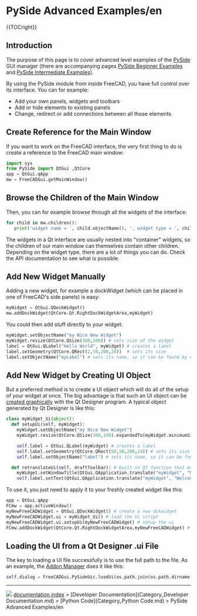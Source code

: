 # PySide Advanced Examples/en
{{TOCright}}

## Introduction

The purpose of this page is to cover advanced level examples of the [PySide](PySide.md) GUI manager (there are accompanying pages [PySide Beginner Examples](PySide_Beginner_Examples.md) and [PySide Intermediate Examples](PySide_Intermediate_Examples.md)).

By using the PySide module from inside FreeCAD, you have full control over its interface. You can for example:

-   Add your own panels, widgets and toolbars
-   Add or hide elements to existing panels
-   Change, redirect or add connections between all those elements

## Create Reference for the Main Window 

If you want to work on the FreeCAD interface, the very first thing to do is create a reference to the FreeCAD main window:


```python
import sys
from PySide import QtGui ,QtCore 
app = QtGui.qApp
mw = FreeCADGui.getMainWindow()
```

## Browse the Children of the Main Window 

Then, you can for example browse through all the widgets of the interface:


```python
for child in mw.children():
   print('widget name = ', child.objectName(), ', widget type = ', child)
```

The widgets in a Qt interface are usually nested into \"container\" widgets, so the children of our main window can themselves contain other children. Depending on the widget type, there are a lot of things you can do. Check the API documentation to see what is possible.

## Add New Widget Manually 

Adding a new widget, for example a dockWidget (which can be placed in one of FreeCAD\'s side panels) is easy:


```python
myWidget = QtGui.QDockWidget()
mw.addDockWidget(QtCore.Qt.RightDockWidgetArea,myWidget)
```

You could then add stuff directly to your widget:


```python
myWidget.setObjectName("my Nice New Widget")
myWidget.resize(QtCore.QSize(300,100)) # sets size of the widget
label = QtGui.QLabel("Hello World", myWidget) # creates a label
label.setGeometry(QtCore.QRect(2,50,200,24))  # sets its size
label.setObjectName("myLabel") # sets its name, so it can be found by name
```

## Add New Widget by Creating UI Object 

But a preferred method is to create a UI object which will do all of the setup of your widget at once. The big advantage is that such an UI object can be [created graphically](Dialog_creation.md) with the Qt Designer program. A typical object generated by Qt Designer is like this:


```python
class myWidget_Ui(object):
  def setupUi(self, myWidget):
    myWidget.setObjectName("my Nice New Widget")
    myWidget.resize(QtCore.QSize(300,100).expandedTo(myWidget.minimumSizeHint())) # sets size of the widget

    self.label = QtGui.QLabel(myWidget) # creates a label
    self.label.setGeometry(QtCore.QRect(50,50,200,24)) # sets its size
    self.label.setObjectName("label") # sets its name, so it can be found by name

  def retranslateUi(self, draftToolbar): # built-in QT function that manages translations of widgets
    myWidget.setWindowTitle(QtGui.QApplication.translate("myWidget", "My Widget", None, QtGui.QApplication.UnicodeUTF8))
    self.label.setText(QtGui.QApplication.translate("myWidget", "Welcome to my new widget!", None, QtGui.QApplication.UnicodeUTF8))
```

To use it, you just need to apply it to your freshly created widget like this:


```python
app = QtGui.qApp
FCmw = app.activeWindow()
myNewFreeCADWidget = QtGui.QDockWidget() # create a new dckwidget
myNewFreeCADWidget.ui = myWidget_Ui() # load the Ui script
myNewFreeCADWidget.ui.setupUi(myNewFreeCADWidget) # setup the ui
FCmw.addDockWidget(QtCore.Qt.RightDockWidgetArea,myNewFreeCADWidget) # add the widget to the main window
```

## Loading the UI from a Qt Designer .ui File 

The key to loading a UI file successfully is to use the full path to the file. As an example, the [Addon Manager](Std_AddonMgr.md) does it like this:


```python
self.dialog = FreeCADGui.PySideUic.loadUi(os.path.join(os.path.dirname(__file__), "AddonManager.ui"))
```



---
![](images/Right_arrow.png) [documentation index](../README.md) > [Developer Documentation](Category_Developer Documentation.md) > [Python Code](Category_Python Code.md) > PySide Advanced Examples/en
